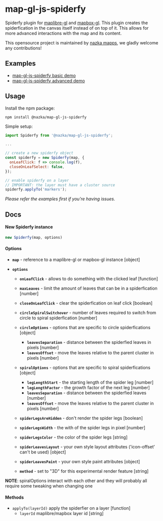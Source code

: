 # map-gl-js-spiderfy
Spiderfy plugin for [maplibre-gl](https://maplibre.org/) and [mapbox-gl](https://www.mapbox.com/mapbox-gljs). This plugin creates the spiderfication in the canvas
itself instead of on top of it. This allows for more advanced interactions with the map and its content.

This opensource project is maintained by [nazka mapps](https://www.nazka.be/en/), we gladly welcome any contributions!

## Examples
- [map-gl-js-spiderfy basic demo](https://codepen.io/cssimon/full/vYePWLW)
- [map-gl-js-spiderfy advanced demo](https://codepen.io/cssimon/full/NWamBRL)

## Usage
Install the npm package:
```
npm install @nazka/map-gl-js-spiderfy
```
Simple setup:
```js
import Spiderfy from '@nazka/map-gl-js-spiderfy';

...

// create a new spiderfy object
const spiderfy = new Spiderfy(map, {
  onLeafClick: f => console.log(f),
  closeOnLeafSelect: false,
});

// enable spiderfy on a layer
// IMPORTANT: the layer must have a cluster source
spiderfy.applyTo('markers');
```
*Please refer the examples first if you're having issues.*

## Docs
#### New Spiderfy instance
```js
new Spiderfy(map, options)
```

#### Options
- **`map`** - reference to a maplibre-gl or mapbox-gl instance [object]

- **`options`**
  - **`onLeafClick`** - allows to do something with the clicked leaf [function]
  
  - **`maxLeaves`** - limit the amount of leaves that can be in a spiderfication [number]
  
  - **`closeOnLeafClick`** - clear the spiderfication on leaf click [boolean]
  
  - **`circleSpiralSwitchover`** - number of leaves required to switch from circle to spiral spiderfication [number]
  
  - **`circleOptions`** - options that are specific to circle spiderfications [object]
    - **`leavesSeparation`** - distance between the spiderfied leaves in pixels [number]
    - **`leavesOffset`** - move the leaves relative to the parent cluster in pixels [number]
  
  - **`spiralOptions`** - options that are specific to spiral spiderfications [object]
    - **`legLengthStart`** - the starting length of the spider leg [number]
    - **`legLengthFactor`** - the growth factor of the next leg [number]
    - **`leavesSeparation`** - distance between the spiderfied leaves [number]
    - **`leavesOffset`** - move the leaves relative to the parent cluster in pixels [number]
  
  - **`spiderLegsAreHidden`** - don't render the spider legs [boolean]
  
  - **`spiderLegsWidth`** - the with of the spider legs in pixel [number]
  
  - **`spiderLegsColor`** - the color of the spider legs [string]
  
  - **`spiderLeavesLayout`** - your own style layout attributes ('icon-offset' can't be used) [object]
  
  - **`spiderLeavesPaint`** - your own style paint attributes [object]
  
  - **`method`** - set to "3D" for this experimental render feature [string]

**NOTE**: spiralOptions interact with each other and they will probably all require some tweaking when changing one

#### Methods
- `applyTo(layerId)` apply the spiderfier on a layer [function]
  - `layerId` maplibre/mapbox layer id [string]

